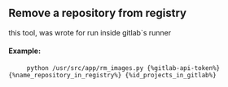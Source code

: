 ## Remove a repository from registry 

this tool, was wrote for run inside gitlab`s runner 

#### Example:

         python /usr/src/app/rm_images.py {%gitlab-api-token%} {%name_repository_in_registry%} {%id_projects_in_gitlab%}
        
